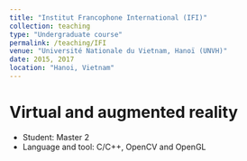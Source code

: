 ```yaml
---
title: "Institut Francophone International (IFI)"
collection: teaching
type: "Undergraduate course"
permalink: /teaching/IFI
venue: "Université Nationale du Vietnam, Hanoï (UNVH)"
date: 2015, 2017
location: "Hanoi, Vietnam"
---
```


Virtual and augmented reality
======

* Student: Master 2
* Language and tool: C/C++, OpenCV and OpenGL